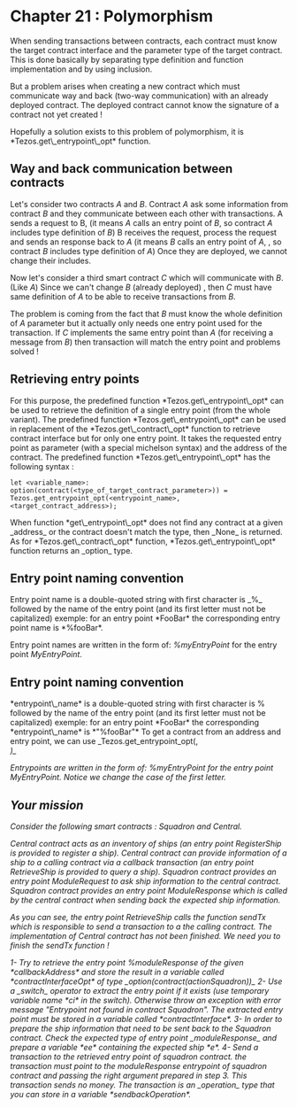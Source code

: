 # Chapter 21 : Polymorphism

<light />

<dialog character="pilot"></dialog>

When sending transactions between contracts, each contract must know the target contract interface and the parameter type of the target contract. This is done basically by separating type definition and function implementation and by using inclusion. 

But a problem arises when creating a new contract which must communicate way and back (two-way communication) with an already deployed contract. The deployed contract cannot know the signature of a contract not yet created !

<!-- prettier-ignore -->Hopefully a solution exists to this problem of polymorphism, it is *Tezos.get\_entrypoint\_opt* function.

## Way and back communication between contracts

Let's consider two contracts _A_ and _B_. Contract _A_ ask some information from contract _B_ and they communicate between each other with transactions.
A sends a request to B, (it means _A_ calls an entry point of _B_, so contract _A_ includes type definition of _B_)
B receives the request, process the request and sends an response back to _A_ (it means _B_ calls an entry point of _A_, , so contract _B_ includes type definition of _A_)
Once they are deployed, we cannot change their includes.

Now let's consider a third smart contract _C_ which will communicate with _B_. (Like _A_)
Since we can't change _B_ (already deployed) , then _C_ must have same definition of _A_ to be able to receive transactions from _B_.

The problem is coming from the fact that _B_ must know the whole definition of _A_ parameter but it actually only needs one entry point used for the transaction. If _C_ implements the same entry point than _A_ (for receiving a message from _B_) then transaction will match the entry point and problems solved !

## Retrieving entry points

<!-- prettier-ignore -->For this purpose, the predefined function *Tezos.get\_entrypoint\_opt* can be used to retrieve the definition of a single entry point (from the whole variant).

<!-- prettier-ignore -->The predefined function *Tezos.get\_entrypoint\_opt* can be used in replacement of the *Tezos.get\_contract\_opt* function to retrieve contract interface but for only one entry point. It takes the requested entry point as parameter (with a special michelson syntax) and the address of the contract.

<!-- prettier-ignore -->The predefined function *Tezos.get\_entrypoint\_opt* has the following syntax :

```
let <variable_name>: option(contract(<type_of_target_contract_parameter>)) = Tezos.get_entrypoint_opt(<entrypoint_name>, <target_contract_address>);
```

<!-- prettier-ignore -->When function *get\_entrypoint\_opt* does not find any contract at  a given _address_ or the contract doesn't match the type, then  _None_ is returned. 

<!-- prettier-ignore -->As for *Tezos.get\_contract\_opt* function, *Tezos.get\_entrypoint\_opt* function returns an _option_ type. 


## Entry point naming convention

<!-- prettier-ignore --> Entry point name is a double-quoted string with first character is _%_ followed by the name of the entry point (and its first letter must not be capitalized) exemple: for an entry point *FooBar* the corresponding entry point name is *%fooBar*.

Entry point names are written in the form of: _%myEntryPoint_ for the entry point _MyEntryPoint_.  


## Entry point naming convention

<!-- prettier-ignore --> *entrypoint\_name* is a double-quoted string with first character is % followed by the name of the entry point (and its first letter must not be capitalized) exemple: for an entry point *FooBar* the corresponding *entrypoint\_name* is *"%fooBar"*

<!-- prettier-ignore --> To get a contract from an address and entry point, we can use _Tezos.get_entrypoint_opt(<entrypoint>, <address>)_

Entrypoints are written in the form of: _%myEntryPoint_ for the entry point _MyEntryPoint_. Notice we change the case of the first letter. 




## Your mission

Consider the following smart contracts : Squadron and Central. 

Central contract acts as an inventory of ships (an entry point *RegisterShip* is provided to register a ship).
Central contract can provide information of a ship to a calling contract via a callback transaction (an entry point *RetrieveShip* is provided to query a ship).
Squadron contract provides an entry point *ModuleRequest* to ask ship information to the central contract.
Squadron contract provides an entry point *ModuleResponse* which is called by the central contract when sending back the expected ship information.

As you can see, the entry point *RetrieveShip* calls the function *sendTx* which is responsible to send a transaction to a the calling contract. The implementation of Central contract has not been finished. We need you to finish the *sendTx* function !


<!-- prettier-ignore -->1- Try to retrieve the entry point %moduleResponse of the given *callbackAddress* and store the result in a variable called *contractInterfaceOpt* of type _option(contract(actionSquadron))_

<!-- prettier-ignore -->2- Use a _switch_ operator to extract the entry point if it exists (use temporary variable name *ci* in the switch). Otherwise throw an exception with error message "Entrypoint not found in contract Squadron". The extracted entry point must be stored in a variable called *contractInterface*.

<!-- prettier-ignore -->3- In order to prepare the ship information that need to be sent back to the Squadron contract. Check the expected type of entry point _moduleResponse_ and prepare a variable *ee* containing the expected ship *e*. 

<!-- prettier-ignore -->4- Send a transaction to the retrieved entry point of squadron contract. the transaction must point to the moduleResponse entrypoint of squadron contract and passing the right argument prepared in step 3. This transaction sends no money. The transaction is an _operation_ type that you can store in a variable *sendbackOperation*.

